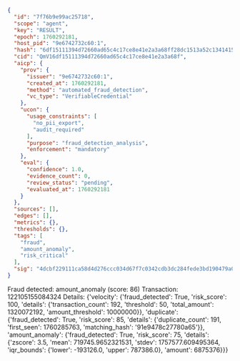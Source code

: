 ```json
{
  "id": "7f76b9e99ac25718",
  "scope": "agent",
  "key": "RESULT",
  "epoch": 1760292181,
  "host_pid": "9e6742732c60:1",
  "hash": "6df15111394d72660ad65c4c17ce8e41e2a3a68ff28dc1513a52c1341415f4c7",
  "cid": "QmV16df15111394d72660ad65c4c17ce8e41e2a3a68f",
  "aicp": {
    "prov": {
      "issuer": "9e6742732c60:1",
      "created_at": 1760292181,
      "method": "automated_fraud_detection",
      "vc_type": "VerifiableCredential"
    },
    "ucon": {
      "usage_constraints": [
        "no_pii_export",
        "audit_required"
      ],
      "purpose": "fraud_detection_analysis",
      "enforcement": "mandatory"
    },
    "eval": {
      "confidence": 1.0,
      "evidence_count": 0,
      "review_status": "pending",
      "evaluated_at": 1760292181
    }
  },
  "sources": [],
  "edges": [],
  "metrics": {},
  "thresholds": {},
  "tags": [
    "fraud",
    "amount_anomaly",
    "risk_critical"
  ],
  "sig": "4dcbf229111ca58d4d276ccc034d67f7c0342cdb3dc284fede3bd190479a06b9"
}
```

Fraud detected: amount_anomaly (score: 86)
Transaction: 122105155084324
Details: {'velocity': {'fraud_detected': True, 'risk_score': 100, 'details': {'transaction_count': 192, 'threshold': 50, 'total_amount': 1320072192, 'amount_threshold': 10000000}}, 'duplicate': {'fraud_detected': True, 'risk_score': 85, 'details': {'duplicate_count': 191, 'first_seen': 1760285763, 'matching_hash': '91e9478c27780a65'}}, 'amount_anomaly': {'fraud_detected': True, 'risk_score': 75, 'details': {'zscore': 3.5, 'mean': 719745.9652321531, 'stdev': 1757577.609495364, 'iqr_bounds': {'lower': -193126.0, 'upper': 787386.0}, 'amount': 6875376}}}